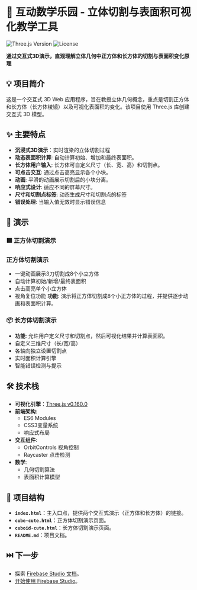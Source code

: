 # 🧩 互动数学乐园 - 立体切割与表面积可视化教学工具

![Three.js Version](https://img.shields.io/badge/Three.js-0.160.0-blue) ![License](https://img.shields.io/badge/License-MIT-green)

**通过交互式3D演示，直观理解立体几何中正方体和长方体的切割与表面积变化原理**

## 💡 项目简介

这是一个交互式 3D Web 应用程序，旨在教授立体几何概念，重点是切割正方体和长方体（长方体棱镜）以及可视化表面积的变化。该项目使用 Three.js 库创建交互式 3D 模型。

## ✨ 主要特点

- **沉浸式3D演示**：实时渲染的立体切割过程
- **动态表面积计算**: 自动计算初始、增加和最终表面积。
- **长方体用户输入**: 长方体可自定义尺寸（长、宽、高）和切割点。
- **可点击交互**: 通过点击高亮显示各个小块。
- **动画**: 平滑的动画展示切割后的小块分离。
- **响应式设计**: 适应不同的屏幕尺寸。
- **尺寸和切割点标签**: 动态生成尺寸和切割点的标签
- **错误处理**: 当输入值无效时显示错误信息

## 🚀 演示

### 🟪 正方体切割演示

### 正方体切割演示
- 一键动画展示3刀切割成8个小立方体
- 自动计算初始/新增/最终表面积
- 点击高亮单个小立方体
- 视角复位功能
  **功能**: 演示将正方体切割成8个小正方体的过程，并提供逐步动画和表面积计算。

### 📦 长方体切割演示

-   **功能**: 允许用户定义尺寸和切割点，然后可视化结果并计算表面积。
- 自定义三维尺寸（长/宽/高）
- 各轴向独立设置切割点
- 实时面积计算引擎
- 智能错误检测与提示

## 🛠️ 技术栈 

-   **可视化引擎**：[Three.js v0.160.0](https://threejs.org/)
- **前端架构**: 
  - ES6 Modules
  - CSS3变量系统
  - 响应式布局
- **交互组件**:
  - OrbitControls 视角控制
  - Raycaster 点击检测
- **数学**:
  - 几何切割算法
  - 表面积计算模型

## 📁 项目结构
-   **`index.html`**：主入口点，提供两个交互式演示（正方体和长方体）的链接。
-   **`cube-cute.html`**：正方体切割演示页面。
-   **`cuboid-cute.html`**：长方体切割演示页面。
-   **`README.md`**：项目文档。

## ⏭️ 下一步

-   探索 [Firebase Studio 文档](https://studio.firebase.google.com/docs/studio)。
-   [开始使用 Firebase Studio](https://studio.firebase.google.com/)。
